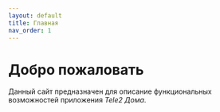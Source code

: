```yaml
---
layout: default
title: Главная
nav_order: 1
---
```


# Добро пожаловать

Данный сайт предназначен для описание функциональных возможностей приложения  *Tele2 Дома*.


